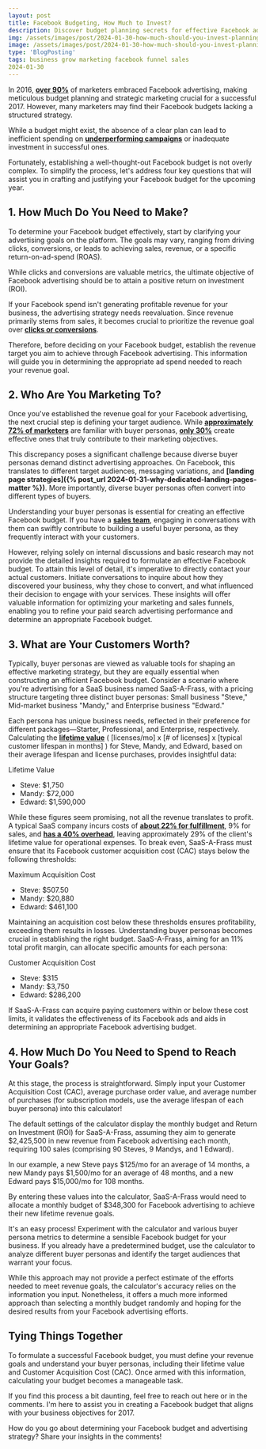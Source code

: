 ```yaml
---
layout: post
title: Facebook Budgeting, How Much to Invest?
description: Discover budget planning secrets for effective Facebook ads. Tailor your investment, optimize spend, and maximize results with our guide.
img: /assets/images/post/2024-01-30-how-much-should-you-invest-planning-your-facebook-budget/how-much-should-you-invest-planning-your-facebook-budget.jpg
image: /assets/images/post/2024-01-30-how-much-should-you-invest-planning-your-facebook-budget/how-much-should-you-invest-planning-your-facebook-budget.jpg
type: 'BlogPosting'
tags: business grow marketing facebook funnel sales
2024-01-30  
---
```


In 2016, **[over 90%](http://www.socialbeat.in/2016/07/19/digital-marketing-industry-report-india-2016/)** of marketers embraced Facebook advertising, making meticulous budget planning and strategic marketing crucial for a successful 2017. However, many marketers may find their Facebook budgets lacking a structured strategy. 

While a budget might exist, the absence of a clear plan can lead to inefficient spending on **[underperforming campaigns](http://unbounce.com/ppc/ppc-metrics-that-actually-matter/)** or inadequate investment in successful ones. 

Fortunately, establishing a well-thought-out Facebook budget is not overly complex. To simplify the process, let's address four key questions that will assist you in crafting and justifying your Facebook budget for the upcoming year.

## 1. How Much Do You Need to Make?
To determine your Facebook budget effectively, start by clarifying your advertising goals on the platform. The goals may vary, ranging from driving clicks, conversions, or leads to achieving sales, revenue, or a specific return-on-ad-spend (ROAS). 

While clicks and conversions are valuable metrics, the ultimate objective of Facebook advertising should be to attain a positive return on investment (ROI). 

If your Facebook spend isn't generating profitable revenue for your business, the advertising strategy needs reevaluation. Since revenue primarily stems from sales, it becomes crucial to prioritize the revenue goal over **[clicks or conversions](http://www.entrepreneur.com/article/269613)**. 

Therefore, before deciding on your Facebook budget, establish the revenue target you aim to achieve through Facebook advertising. This information will guide you in determining the appropriate ad spend needed to reach your revenue goal.

## 2. Who Are You Marketing To?
Once you've established the revenue goal for your Facebook advertising, the next crucial step is defining your target audience. While **[approximately 72% of marketers](http://customerthink.com/state-of-buyer-personas-2016-strong-correlation-between-effectiveness-and-goals/)** are familiar with buyer personas, **[only 30%](http://customerthink.com/state-of-buyer-personas-2016-strong-correlation-between-effectiveness-and-goals/)** create effective ones that truly contribute to their marketing objectives.

This discrepancy poses a significant challenge because diverse buyer personas demand distinct advertising approaches. On Facebook, this translates to different target audiences, messaging variations, and **[landing page strategies]({% post_url 2024-01-31-why-dedicated-landing-pages-matter %})**. More importantly, diverse buyer personas often convert into different types of buyers.

Understanding your buyer personas is essential for creating an effective Facebook budget. If you have a **[sales team](http://searchengineland.com/how-to-get-your-sales-team-to-close-more-paid-search-leads-247877)**, engaging in conversations with them can swiftly contribute to building a useful buyer persona, as they frequently interact with your customers.

However, relying solely on internal discussions and basic research may not provide the detailed insights required to formulate an effective Facebook budget. To attain this level of detail, it's imperative to directly contact your actual customers. Initiate conversations to inquire about how they discovered your business, why they chose to convert, and what influenced their decision to engage with your services. These insights will offer valuable information for optimizing your marketing and sales funnels, enabling you to refine your paid search advertising performance and determine an appropriate Facebook budget.

## 3. What are Your Customers Worth?
Typically, buyer personas are viewed as valuable tools for shaping an effective marketing strategy, but they are equally essential when constructing an efficient Facebook budget. Consider a scenario where you're advertising for a SaaS business named SaaS-A-Frass, with a pricing structure targeting three distinct buyer personas: Small business "Steve," Mid-market business "Mandy," and Enterprise business "Edward."

Each persona has unique business needs, reflected in their preference for different packages—Starter, Professional, and Enterprise, respectively. Calculating the **[lifetime value](http://tomtunguz.com/saas-innovators-dilemma/)** ( [licenses/mo] x [# of licenses] x [typical customer lifespan in months] ) for Steve, Mandy, and Edward, based on their average lifespan and license purchases, provides insightful data:

Lifetime Value

- Steve: $1,750
- Mandy: $72,000
- Edward: $1,590,000

While these figures seem promising, not all the revenue translates to profit. A typical SaaS company incurs costs of **[about 22% for fulfillment](http://www.forentrepreneurs.com/2015-saas-survey-part-1/)**, 9% for sales, and **[has a 40% overhead](http://www.forentrepreneurs.com/2015-saas-survey-part-2/)**, leaving approximately 29% of the client's lifetime value for operational expenses. To break even, SaaS-A-Frass must ensure that its Facebook customer acquisition cost (CAC) stays below the following thresholds:

Maximum Acquisition Cost

- Steve: $507.50
- Mandy: $20,880
- Edward: $461,100

Maintaining an acquisition cost below these thresholds ensures profitability, exceeding them results in losses. Understanding buyer personas becomes crucial in establishing the right budget. SaaS-A-Frass, aiming for an 11% total profit margin, can allocate specific amounts for each persona:

Customer Acquisition Cost

- Steve: $315
- Mandy: $3,750
- Edward: $286,200

If SaaS-A-Frass can acquire paying customers within or below these cost limits, it validates the effectiveness of its Facebook ads and aids in determining an appropriate Facebook advertising budget.

## 4. How Much Do You Need to Spend to Reach Your Goals?
At this stage, the process is straightforward. Simply input your Customer Acquisition Cost (CAC), average purchase order value, and average number of purchases (for subscription models, use the average lifespan of each buyer persona) into this calculator!

The default settings of the calculator display the monthly budget and Return on Investment (ROI) for SaaS-A-Frass, assuming they aim to generate $2,425,500 in new revenue from Facebook advertising each month, requiring 100 sales (comprising 90 Steves, 9 Mandys, and 1 Edward).

In our example, a new Steve pays $125/mo for an average of 14 months, a new Mandy pays $1,500/mo for an average of 48 months, and a new Edward pays $15,000/mo for 108 months.

By entering these values into the calculator, SaaS-A-Frass would need to allocate a monthly budget of $348,300 for Facebook advertising to achieve their new lifetime revenue goals.

It's an easy process! Experiment with the calculator and various buyer persona metrics to determine a sensible Facebook budget for your business. If you already have a predetermined budget, use the calculator to analyze different buyer personas and identify the target audiences that warrant your focus.

While this approach may not provide a perfect estimate of the efforts needed to meet revenue goals, the calculator's accuracy relies on the information you input. Nonetheless, it offers a much more informed approach than selecting a monthly budget randomly and hoping for the desired results from your Facebook advertising efforts.

## Tying Things Together
To formulate a successful Facebook budget, you must define your revenue goals and understand your buyer personas, including their lifetime value and Customer Acquisition Cost (CAC). Once armed with this information, calculating your budget becomes a manageable task.

If you find this process a bit daunting, feel free to reach out here or in the comments. I'm here to assist you in creating a Facebook budget that aligns with your business objectives for 2017.

How do you go about determining your Facebook budget and advertising strategy? Share your insights in the comments!
